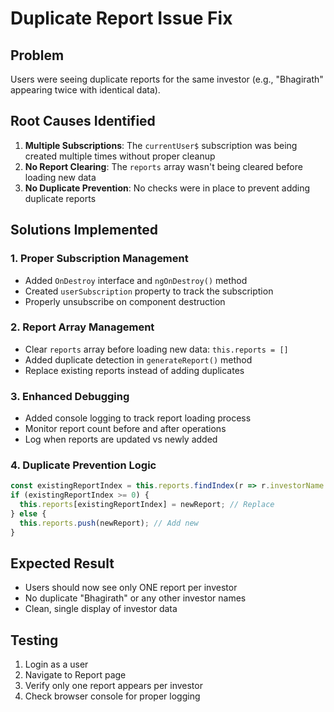 # Duplicate Report Issue Fix

## Problem
Users were seeing duplicate reports for the same investor (e.g., "Bhagirath" appearing twice with identical data).

## Root Causes Identified
1. **Multiple Subscriptions**: The `currentUser$` subscription was being created multiple times without proper cleanup
2. **No Report Clearing**: The `reports` array wasn't being cleared before loading new data
3. **No Duplicate Prevention**: No checks were in place to prevent adding duplicate reports

## Solutions Implemented

### 1. Proper Subscription Management
- Added `OnDestroy` interface and `ngOnDestroy()` method
- Created `userSubscription` property to track the subscription
- Properly unsubscribe on component destruction

### 2. Report Array Management
- Clear `reports` array before loading new data: `this.reports = []`
- Added duplicate detection in `generateReport()` method
- Replace existing reports instead of adding duplicates

### 3. Enhanced Debugging
- Added console logging to track report loading process
- Monitor report count before and after operations
- Log when reports are updated vs newly added

### 4. Duplicate Prevention Logic
```typescript
const existingReportIndex = this.reports.findIndex(r => r.investorName === investorName);
if (existingReportIndex >= 0) {
  this.reports[existingReportIndex] = newReport; // Replace
} else {
  this.reports.push(newReport); // Add new
}
```

## Expected Result
- Users should now see only ONE report per investor
- No duplicate "Bhagirath" or any other investor names
- Clean, single display of investor data

## Testing
1. Login as a user
2. Navigate to Report page
3. Verify only one report appears per investor
4. Check browser console for proper logging
